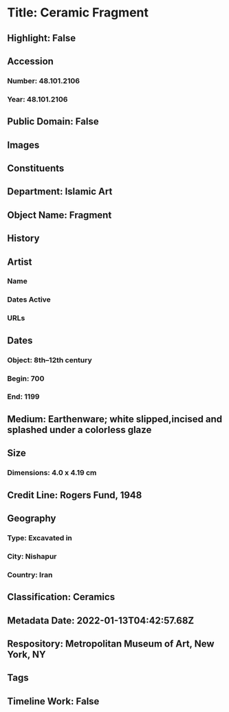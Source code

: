 # Title: Ceramic Fragment
## Highlight: False
## Accession
### Number: 48.101.2106
### Year: 48.101.2106
## Public Domain: False
## Images
## Constituents
## Department: Islamic Art
## Object Name: Fragment
## History
## Artist
### Name
### Dates Active
### URLs
## Dates
### Object: 8th–12th century
### Begin: 700
### End: 1199
## Medium: Earthenware; white slipped,incised and splashed under a colorless glaze
## Size
### Dimensions: 4.0 x 4.19 cm
## Credit Line: Rogers Fund, 1948
## Geography
### Type: Excavated in
### City: Nishapur
### Country: Iran
## Classification: Ceramics
## Metadata Date: 2022-01-13T04:42:57.68Z
## Respository: Metropolitan Museum of Art, New York, NY
## Tags
## Timeline Work: False